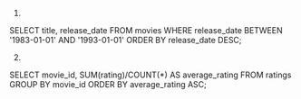 1.

SELECT title, release_date FROM movies WHERE release_date BETWEEN '1983-01-01' AND '1993-01-01'
ORDER BY release_date DESC;

2.

SELECT movie_id, SUM(rating)/COUNT(*) AS average_rating FROM ratings GROUP BY movie_id
ORDER BY average_rating ASC;
